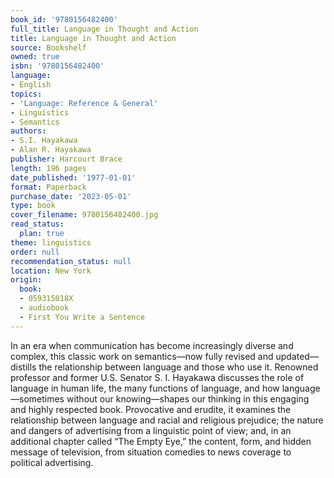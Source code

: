 ```yaml
---
book_id: '9780156482400'
full_title: Language in Thought and Action
title: Language in Thought and Action
source: Bookshelf
owned: true
isbn: '9780156482400'
language:
- English
topics:
- 'Language: Reference & General'
- Linguistics
- Semantics
authors:
- S.I. Hayakawa
- Alan R. Hayakawa
publisher: Harcourt Brace
length: 196 pages
date_published: '1977-01-01'
format: Paperback
purchase_date: '2023-05-01'
type: book
cover_filename: 9780156482400.jpg
read_status:
  plan: true
theme: linguistics
order: null
recommendation_status: null
location: New York
origin:
  book:
  - 059315018X
  - audiobook
  - First You Write a Sentence
---
```

In an era when communication has become increasingly diverse and complex, this classic work on semantics—now fully revised and updated—distills the relationship between language and those who use it.
Renowned professor and former U.S. Senator S. I. Hayakawa discusses the role of language in human life, the many functions of language, and how language—sometimes without our knowing—shapes our thinking in this engaging and highly respected book. Provocative and erudite, it examines the relationship between language and racial and religious prejudice; the nature and dangers of advertising from a linguistic point of view; and, in an additional chapter called “The Empty Eye,” the content, form, and hidden message of television, from situation comedies to news coverage to political advertising.

